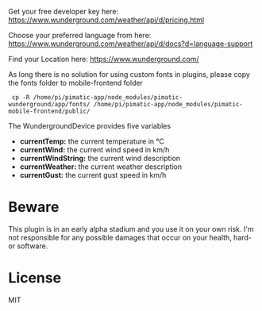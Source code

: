 Get your free developer key here: https://www.wunderground.com/weather/api/d/pricing.html

Choose your preferred language from here: https://www.wunderground.com/weather/api/d/docs?d=language-support

Find your Location here: https://www.wunderground.com/

As long there is no solution for using custom fonts in plugins, please copy the fonts folder to mobile-frontend folder
```
 cp -R /home/pi/pimatic-app/node_modules/pimatic-wunderground/app/fonts/ /home/pi/pimatic-app/node_modules/pimatic-mobile-frontend/public/

```

The WundergroundDevice provides five variables
* **currentTemp:** the current temperature in °C
* **currentWind:** the current wind speed in km/h
* **currentWindString:** the current wind description
* **currentWeather:** the current weather description
* **currentGust:** the current gust speed in km/h


# Beware
This plugin is in an early alpha stadium and you use it on your own risk.
I'm not responsible for any possible damages that occur on your health, hard- or software.

# License
MIT
